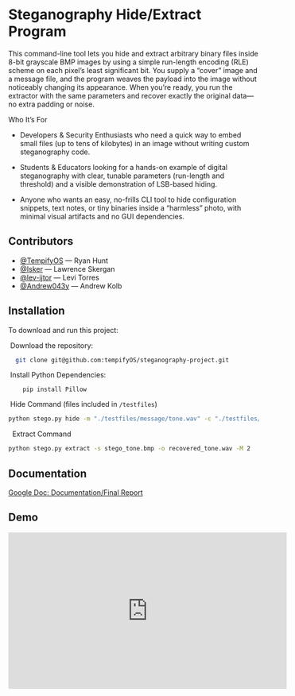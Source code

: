 
# Steganography Hide/Extract Program

This command-line tool lets you hide and extract arbitrary binary files inside 8-bit grayscale BMP images by using a simple run-length encoding (RLE) scheme on each pixel’s least significant bit. You supply a “cover” image and a message file, and the program weaves the payload into the image without noticeably changing its appearance. When you’re ready, you run the extractor with the same parameters and recover exactly the original data—no extra padding or noise.

Who It’s For

* Developers & Security Enthusiasts who need a quick way to embed small files (up to tens of kilobytes) in an image without writing custom steganography code.

* Students & Educators looking for a hands-on example of digital steganography with clear, tunable parameters (run-length and threshold) and a visible demonstration of LSB-based hiding.

* Anyone who wants an easy, no-frills CLI tool to hide configuration snippets, text notes, or tiny binaries inside a “harmless” photo, with minimal visual artifacts and no GUI dependencies.

## Contributors

- [@TempifyOS](https://www.github.com/TempifyOS) — Ryan Hunt
- [@Isker](https://github.com/Isker) — Lawrence Skergan
- [@lev-ijtor](https://github.com/lev-ijtor) — Levi Torres
- [@Andrew043y](https://github.com/andrew043y) — Andrew Kolb



## Installation

To download and run this project:

&nbsp;Download the repository:

```bash
  git clone git@github.com:tempifyOS/steganography-project.git
```
&nbsp;Install Python Dependencies:

```pip
    pip install Pillow
```
&nbsp;Hide Command (files included in ```/testfiles```)
```bash
python stego.py hide -m "./testfiles/message/tone.wav" -c "./testfiles/Grayscale/_img_02_1920x1280_gray.bmp" -o stego_tone.bmp -M 2 -T 128
```
&nbsp; Extract Command
```bash
python stego.py extract -s stego_tone.bmp -o recovered_tone.wav -M 2
```
## Documentation

[Google Doc: Documentation/Final Report](https://docs.google.com/document/d/1BKFy9F3aYkB1D2ZtkUSzWKrQEUWBWRFQclWnBbTZ8qs/edit?usp=sharing)




## Demo

<iframe width="560" height="315" src="https://www.youtube.com/embed/ZcKshXf1ZfI?si=7jUGjUvBEgtVuWuX" title="YouTube video player" frameborder="0" allow="accelerometer; autoplay; clipboard-write; encrypted-media; gyroscope; picture-in-picture; web-share" referrerpolicy="strict-origin-when-cross-origin" allowfullscreen></iframe>



